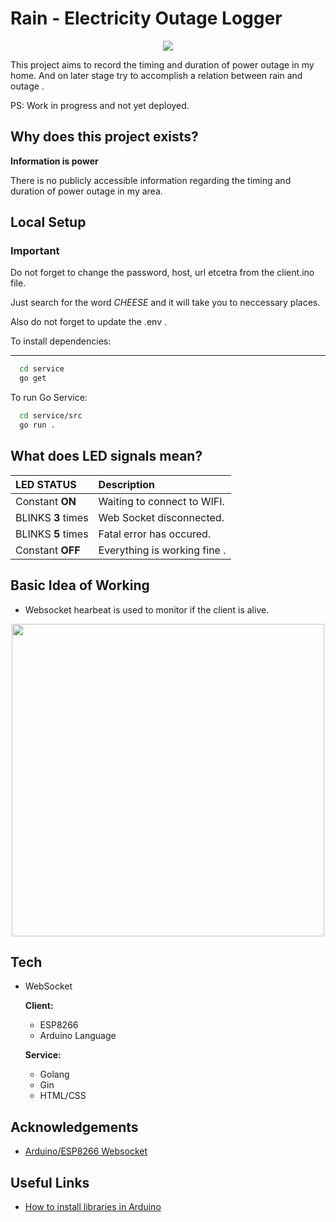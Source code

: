 # Rain - Electricity Outage Logger

<p align="center">
<img  src="https://user-images.githubusercontent.com/18065510/179917848-ceeceda2-df99-4c05-8d31-cb106057249c.gif">
</p>

This project aims to record the timing and duration of power outage in my home.
And on later stage try to accomplish a relation between rain and outage .

PS: Work in progress and not yet deployed.

## Why does this project exists?

**Information is power**

There is no publicly accessible information regarding the timing and duration of power outage in my area.

## Local Setup

### **Important**

Do not forget to change the password, host, url etcetra from the client.ino file.

Just search for the word _CHEESE_ and it will take you to neccessary places.

Also do not forget to update the .env .

To install dependencies:

---

```bash
  cd service
  go get
```

To run Go Service:

```bash
  cd service/src
  go run .
```

## What does LED signals mean?

| LED STATUS         | Description                  |
| :----------------- | :--------------------------- |
| Constant **ON**    | Waiting to connect to WIFI.  |
| BLINKS **3** times | Web Socket disconnected.     |
| BLINKS **5** times | Fatal error has occured.     |
| Constant **OFF**   | Everything is working fine . |

## Basic Idea of Working

- Websocket hearbeat is used to monitor if the client is alive.

<p align="center">
<img width=500px src="https://user-images.githubusercontent.com/18065510/179768856-cf1fc661-fc1e-4894-ab77-eb12dc72763a.png">
</p>

## Tech

- WebSocket

  **Client:**

  - ESP8266
  - Arduino Language

  **Service:**

  - Golang
  - Gin
  - HTML/CSS

## Acknowledgements

- [Arduino/ESP8266 Websocket](https://github.com/Links2004/arduinoWebSockets)

## Useful Links

- [How to install libraries in Arduino](https://docs.arduino.cc/software/ide-v1/tutorials/installing-libraries)
